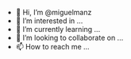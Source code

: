 - 👋 Hi, I’m @miguelmanz
- 👀 I’m interested in ...
- 🌱 I’m currently learning ...
- 💞️ I’m looking to collaborate on ...
- 📫 How to reach me ...

<!---
miguelmanz/miguelmanz is a ✨ special ✨ repository because its `README.md` (this file) appears on your GitHub profile.
You can click the Preview link to take a look at your changes.
--->
